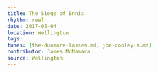 ```yaml
---
title: The Siege of Ennis
rhythm: reel
date: 2017-05-04
location: Wellington
tags: 
tunes: [the-dunmore-lasses.md, joe-cooley-s.md]
contributor: James McNamara
source: Wellington
---
```

